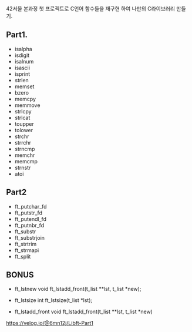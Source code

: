 42서울 본과정 첫 프로젝트로 C언어 함수들을 재구현 하여 나만의 C라이브러리 만들기.

## Part1.
+ isalpha
+ isdigit
+ isalnum
+ isascii
+ isprint
+ strlen
+ memset
+ bzero
+ memcpy
+ memmove
+ strlcpy
+ strlcat
+ toupper
+ tolower
+ strchr
+ strrchr
+ strncmp
+ memchr
+ memcmp
+ strnstr
+ atoi
## Part2
+ ft_putchar_fd
+ ft_putstr_fd
+ ft_putendl_fd
+ ft_putnbr_fd
+ ft_substr
+ ft_substrjoin
+ ft_strtrim
+ ft_strmapi
+ ft_split

## BONUS
+ ft_lstnew
void ft_lstadd_front(t_list **lst, t_list *new);

+ ft_lstsize
int ft_lstsize(t_list *lst);

+ ft_lstadd_front
void ft_lstadd_front(t_list **lst, t_list *new)


https://velog.io/@6mn12j/Libft-Part1
